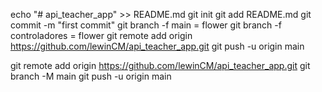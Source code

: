 echo "# api_teacher_app" >> README.md
git init
git add README.md
git commit -m "first commit"
git branch -f main = flower
git branch -f controladores = flower
git remote add origin https://github.com/lewinCM/api_teacher_app.git
git push -u origin main


git remote add origin https://github.com/lewinCM/api_teacher_app.git
git branch -M main
git push -u origin main